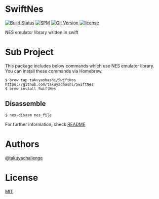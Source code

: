 # SwiftNes
[![Build Status](https://travis-ci.org/takuyaohashi/SwiftNes.svg?branch=master)](https://travis-ci.org/takuyaohashi/SwiftNes)
[![SPM](https://img.shields.io/badge/spm-compatible-brightgreen.svg?style=flat)](https://swift.org/package-manager)
[![Git Version](https://img.shields.io/github/release/takuyaohashi/SwiftNes.svg)](https://github.com/takuyaohashi/SwiftNes/releases)
[![license](https://img.shields.io/github/license/mashape/apistatus.svg)](https://github.com/takuyaohashi/SwiftNes/blob/master/LICENSE)

NES emulator library written in swift

# Sub Project
This package includes below commands which use NES emulater library.
You can install these commands via Homebrew.

```
$ brew tap takuyaohashi/SwiftNes https://github.com/takuyaohashi/SwiftNes
$ brew install SwiftNes
```

## Disassemble

```
$ nes-disasm nes_file
```

For further information, check [README](https://github.com/takuyaohashi/SwiftNes/blob/master/Sources/SwiftNesDisassemble/README.md)

# Authors

[@takuyachallenge](https://twitter.com/takuyachallenge)

# License

[MIT](https://github.com/takuyaohashi/SwiftNes/blob/master/LICENSE)
